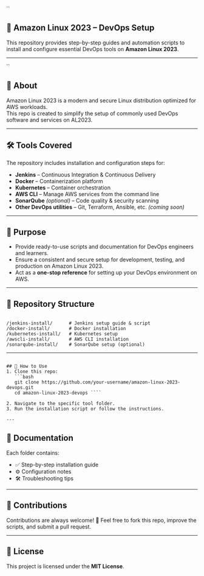 ``

## 🚀 Amazon Linux 2023 – DevOps Setup  

This repository provides step-by-step guides and automation scripts to install and configure essential DevOps tools on **Amazon Linux 2023**.

---

``
## 📌 About  
Amazon Linux 2023 is a modern and secure Linux distribution optimized for AWS workloads.  
This repo is created to simplify the setup of commonly used DevOps software and services on AL2023.  

---

## 🛠️ Tools Covered  
The repository includes installation and configuration steps for:  
- **Jenkins** – Continuous Integration & Continuous Delivery  
- **Docker** – Containerization platform  
- **Kubernetes** – Container orchestration  
- **AWS CLI** – Manage AWS services from the command line  
- **SonarQube** *(optional)* – Code quality & security scanning  
- **Other DevOps utilities** – Git, Terraform, Ansible, etc. *(coming soon)*  

---

## 🎯 Purpose  
- Provide ready-to-use scripts and documentation for DevOps engineers and learners.  
- Ensure a consistent and secure setup for development, testing, and production on Amazon Linux 2023.  
- Act as a **one-stop reference** for setting up your DevOps environment on AWS.  

---

## 📂 Repository Structure  
```

/jenkins-install/      # Jenkins setup guide & script
/docker-install/       # Docker installation
/kubernetes-install/   # Kubernetes setup
/awscli-install/       # AWS CLI installation
/sonarqube-install/    # SonarQube setup (optional)

````

---

````

## 🚦 How to Use  
1. Clone this repo:  
   ```bash
   git clone https://github.com/your-username/amazon-linux-2023-devops.git
   cd amazon-linux-2023-devops ````

2. Navigate to the specific tool folder.
3. Run the installation script or follow the instructions.

---
````

## 📖 Documentation

Each folder contains:

* ✅ Step-by-step installation guide
* ⚙️ Configuration notes
* 🛠️ Troubleshooting tips

---

## 🤝 Contributions

Contributions are always welcome! 🎉
Feel free to fork this repo, improve the scripts, and submit a pull request.

---

## 📜 License

This project is licensed under the **MIT License**.
